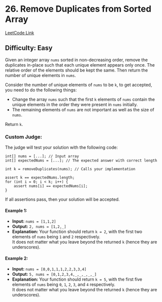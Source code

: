 # 26. Remove Duplicates from Sorted Array

[LeetCode Link](https://leetcode.com/problems/remove-duplicates-from-sorted-array/)

## Difficulty: Easy

Given an integer array `nums` sorted in non-decreasing order, remove the duplicates in-place such that each unique
element appears only once. The relative order of the elements should be kept the same. Then return the number of unique
elements in `nums`.

Consider the number of unique elements of `nums` to be `k`, to get accepted, you need to do the following things:

- Change the array `nums` such that the first `k` elements of `nums` contain the unique elements in the order they were
  present in `nums` initially.
- The remaining elements of `nums` are not important as well as the size of `nums`.

Return `k`.

### Custom Judge:

The judge will test your solution with the following code:

```plaintext
int[] nums = [...]; // Input array
int[] expectedNums = [...]; // The expected answer with correct length

int k = removeDuplicates(nums); // Calls your implementation

assert k == expectedNums.length;
for (int i = 0; i < k; i++) {
    assert nums[i] == expectedNums[i];
}
```

If all assertions pass, then your solution will be accepted.

#### Example 1:
- **Input:** `nums = [1,1,2]`  
- **Output:** `2, nums = [1,2,_]`  
- **Explanation:** Your function should return `k = 2`, with the first two elements of `nums` being `1` and `2` respectively.  
It does not matter what you leave beyond the returned `k` (hence they are underscores).

#### Example 2:
- **Input:** `nums = [0,0,1,1,1,2,2,3,3,4]`  
- **Output:** `5, nums = [0,1,2,3,4,_,_,_,_,_]`  
- **Explanation:** Your function should return `k = 5`, with the first five elements of `nums` being `0`, `1`, `2`, `3`, and `4` respectively.  
It does not matter what you leave beyond the returned `k` (hence they are underscores).